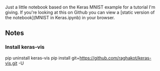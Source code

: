 Just a little notebook based on the Keras MNIST example for a tutorial I'm giving. If you're looking at this on Github you can view a [static version of the notebook](MNIST in Keras.ipynb) in your browser.


## Notes

### Install keras-vis

pip uninstall keras-vis
pip install git+https://github.com/raghakot/keras-vis.git -U
